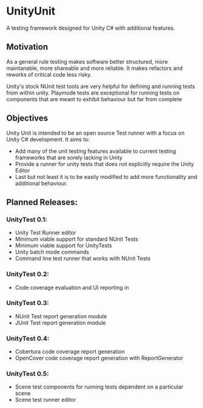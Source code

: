 # UnityUnit

A testing framework designed for Unity C# with additional features.

## Motivation

As a general rule testing makes software better structured, more maintanable, more shareable and more reliable. It makes refactors and reworks of critical code less risky.

Unity's stock NUnit test tools are very helpful for defining and running tests from within unity. Playmode tests are exceptional for running tests on components that are meant to exhibit behaviour but far from complete

## Objectives

Unity Unit is intended to be an open source Test runner with a focus on Unity C# development. It aims to:
 * Add many of the unit testing features available to current testing frameworks that are sorely lacking in Unity
 * Provide a runner for unity tests that does not explicitly require the Unity Editor
 * Last but not least it is to be easily modified to add more functionality and additional behaviour.  

## Planned Releases:

### UnityTest 0.1:
 *	Unity Test Runner editor
 *  Minimum viable support for standard NUnit Tests 
 *	Minimum viable support for UnityTests
 *	Unity batch mode commands
 * Command line test runner that works with NUnit Tests

### UnityTest 0.2:
 *	Code coverage evaluation and UI reporting in 

### UnityTest 0.3:
 * NUnit Test report generation module
 * JUnit Test report generation module

### UnityTest 0.4:
 *	Cobertura code coverage report generation
 * OpenCover code coverage report generation with ReportGenerator

### UnityTest 0.5:
 * Scene test components for running tests dependent on a particular scene
 * Scene test runner editor 
 

